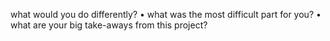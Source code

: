 


what would you do differently?
• what was the most difficult part for you?
• what are your big take-aways from this project?
